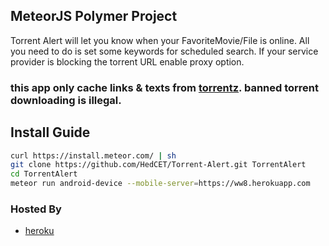 MeteorJS Polymer Project
----------

Torrent Alert will let you know when your FavoriteMovie/File is online. All you need to do is set some keywords for scheduled search. If your service provider is blocking the torrent URL enable proxy option.

### this app only cache links & texts from [torrentz](https://torrentz2.me). banned torrent downloading is illegal.

Install Guide
----------

```sh
curl https://install.meteor.com/ | sh
git clone https://github.com/HedCET/Torrent-Alert.git TorrentAlert
cd TorrentAlert
meteor run android-device --mobile-server=https://ww8.herokuapp.com
```

### Hosted By

* [heroku](https://ww8.herokuapp.com)
